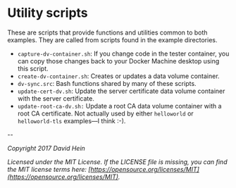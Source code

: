 # Utility scripts

These are scripts that provide functions and utilities common to both examples. They are called from scripts found in the example directories.

* `capture-dv-container.sh`: If you change code in the tester container, you can copy those changes back to your Docker Machine desktop using this script.
* `create-dv-container.sh`: Creates or updates a data volume container.
* `dv-sync.src`: Bash functions shared by many of these scripts.
* `update-cert-dv.sh`: Update the server certificate data volume container with the server certificate.
* `update-root-ca-dv.sh:` Update a root CA data volume container with a root CA certificate. Not actually used by either `helloworld` or `helloworld-tls` examples&mdash;I think :-).

--

_Copyright 2017 David Hein_

_Licensed under the MIT License. If the LICENSE file is missing, you can find the MIT license terms here: [https://opensource.org/licenses/MIT](https://opensource.org/licenses/MIT)._

